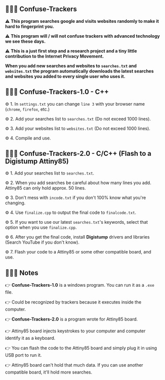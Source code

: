 ## 👨🏽‍💻 Confuse-Trackers
⚠️ __This program searches google and visits websites randomly to make it hard to fingerprint you.__

⚠️ __This program will / will not confuse trackers with advanced technology we see these days.__

⚠️ __This is a just first step and a research project and a tiny little contribution to the Internet Privacy Movement.__

  
__When you add new searches and websites to ```searches.txt``` and ```websites.txt``` the program automatically downloads the latest searches and websites you added to every single user who uses it.__

## 👨🏽‍💻 Confuse-Trackers-1.0 - C++
⚙️ 1. In ```settings.txt``` you can change ```line 3``` with your browser name (```chrome```, ```firefox```, etc.)

⚙️ 2. Add your searches list to ```searches.txt``` (Do not exceed 1000 lines).

⚙️ 3. Add your websites list to ```websites.txt``` (Do not exceed 1000 lines).

⚙️ 4. Compile and use.


## 👨🏽‍💻 Confuse-Trackers-2.0 - C/C++ (Flash to a Digistump Attiny85)
⚙️ 1. Add your searches list to ```searches.txt```.

⚙️ 2. When you add searches be careful about how many lines you add. Attiny85 can only hold approx. 50 lines.

⚙️ 3. Don't mess with ```incode.txt``` if you don't 100% know what you're changing.

⚙️ 4. Use ```finalize.cpp``` to output the final code to ```finalcode.txt```.

⚙️ 5. If you want to use our latest ```searches.txt```'s keywords, select that option when you use ```finalize.cpp```.

⚙️ 6. After you get the final code, install __Digistump__ drivers and libraries (Search YouTube if you don't know).

⚙️ 7. Flash your code to a Attiny85 or some other compatible board, and use.


## 👨🏽‍💻 Notes
👉 __Confuse-Trackers-1.0__ is a windows program. You can run it as a ```.exe``` file.

👉 Could be recognized by trackers because it executes inside the computer.

👉 __Confuse-Trackers-2.0__ is a program wrote for Attiny85 board.

👉 Attiny85 board injects keystrokes to your computer and computer identify it as a keyboard.

👉 You can flash the code to the Attiny85 board and simply plug it in using USB port to run it.

👉 Attiny85 board can't hold that much data. If you can use another compatible board, it'll hold more searches.
